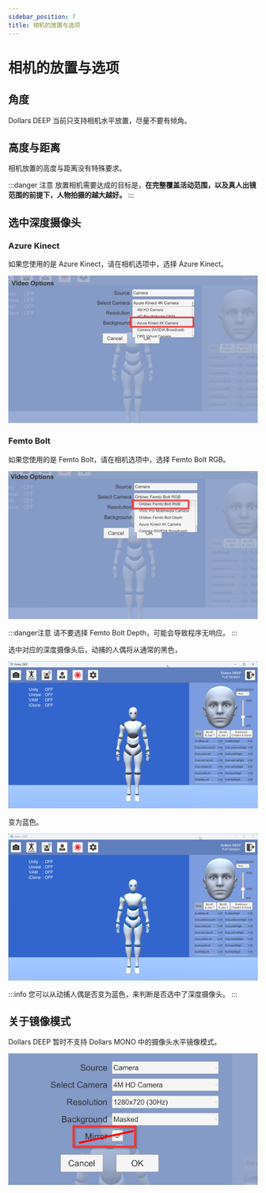 ```yaml
---
sidebar_position: 7
title: 相机的放置与选项
---
```


# 相机的放置与选项

## 角度
Dollars DEEP 当前只支持相机水平放置，尽量不要有倾角。

## 高度与距离

相机放置的高度与距离没有特殊要求。

:::danger 注意
放置相机需要达成的目标是，**在完整覆盖活动范围，以及真人出镜范围的前提下，人物拍摄的越大越好。**
:::

## 选中深度摄像头

### Azure Kinect

如果您使用的是 Azure Kinect，请在相机选项中，选择 Azure Kinect。

![](../img/2023-10-20.png)

### Femto Bolt

如果您使用的是 Femto Bolt，请在相机选项中，选择 Femto Bolt RGB。

![](../img/2024_02_01_14_16_39-Dollars.png)

:::danger注意
请不要选择 Femto Bolt Depth，可能会导致程序无响应。
:::

 选中对应的深度摄像头后，动捕的人偶将从通常的黑色，

![](../img/2023-10-20_19_51_58.png)

变为蓝色。

![](../img/2023-10-20_19_51_47.png)

:::info
您可以从动捕人偶是否变为蓝色，来判断是否选中了深度摄像头。
:::

## 关于镜像模式

Dollars DEEP 暂时不支持 Dollars MONO 中的摄像头水平镜像模式。

![](../img/2023-10-20_20_22_33.png)

